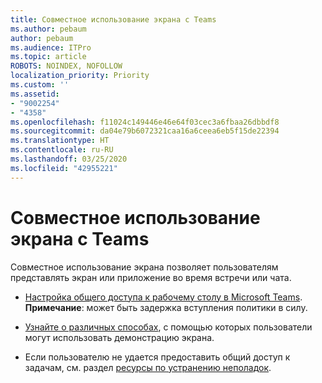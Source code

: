 ```yaml
---
title: Совместное использование экрана с Teams
ms.author: pebaum
author: pebaum
ms.audience: ITPro
ms.topic: article
ROBOTS: NOINDEX, NOFOLLOW
localization_priority: Priority
ms.custom: ''
ms.assetid:
- "9002254"
- "4358"
ms.openlocfilehash: f11024c149446e46e64f03cec3a6fbaa26dbbdf8
ms.sourcegitcommit: da04e79b6072321caa16a6ceea6eb5f15de22394
ms.translationtype: HT
ms.contentlocale: ru-RU
ms.lasthandoff: 03/25/2020
ms.locfileid: "42955221"
---
```

# <a name="screen-sharing-with-teams"></a>Совместное использование экрана с Teams

Совместное использование экрана позволяет пользователям представлять экран или приложение во время встречи или чата.

- [Настройка общего доступа к рабочему столу в Microsoft Teams](https://docs.microsoft.com/microsoftteams/configure-desktop-sharing). **Примечание**: может быть задержка вступления политики в силу. 

- [Узнайте о различных способах](https://docs.microsoft.com/microsoftteams/meeting-policies-in-teams#meeting-policy-settings---content-sharing), с помощью которых пользователи могут использовать демонстрацию экрана. 

- Если пользователю не удается предоставить общий доступ к задачам, см. раздел [ресурсы по устранению неполадок](https://docs.microsoft.com/microsoftteams/connectivity-issues). 

